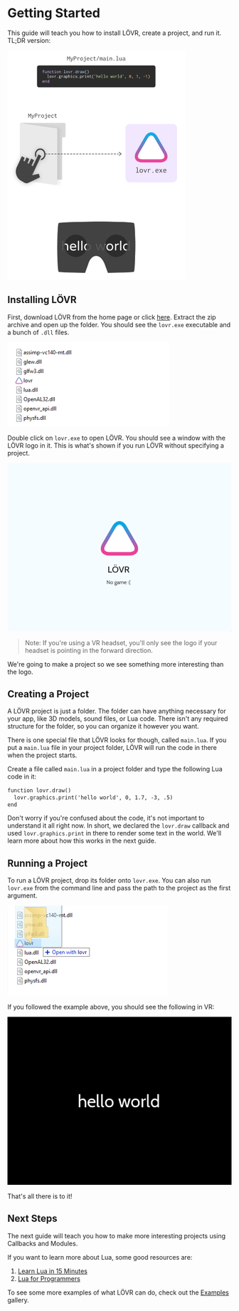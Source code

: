 <!--
category: guide
-->

Getting Started
===

This guide will teach you how to install LÖVR, create a project, and run it. TL;DR version:

<img src="../static/img/gettingStarted.png" width="400" height="515" class="flat">

Installing LÖVR
---

First, download LÖVR from the home page or click [here](http://bjornbyt.es/f/lovr.zip).  Extract the
zip archive and open up the folder.  You should see the `lovr.exe` executable and a bunch of `.dll`
files.

![Archive Contents](../static/img/dlls.png)

Double click on `lovr.exe` to open LÖVR.  You should see a window with the LÖVR logo in it.  This is
what's shown if you run LÖVR without specifying a project.

![The Default Project](../static/img/defaultProject.png)

> Note: If you're using a VR headset, you'll only see the logo if your headset is pointing in the
> forward direction.

We're going to make a project so we see something more interesting than the logo.

Creating a Project
---

A LÖVR project is just a folder.  The folder can have anything necessary for your app, like 3D
models, sound files, or Lua code.  There isn't any required structure for the folder, so you can
organize it however you want.

There is one special file that LÖVR looks for though, called `main.lua`.  If you put a `main.lua`
file in your project folder, LÖVR will run the code in there when the project starts.

Create a file called `main.lua` in a project folder and type the following Lua code in it:

```
function lovr.draw()
  lovr.graphics.print('hello world', 0, 1.7, -3, .5)
end
```

Don't worry if you're confused about the code, it's not important to understand it all right now.
In short, we declared the `lovr.draw` callback and used `lovr.graphics.print` in there to render
some text in the world.  We'll learn more about how this works in the next guide.

Running a Project
---

To run a LÖVR project, drop its folder onto `lovr.exe`.  You can also run `lovr.exe` from the
command line and pass the path to the project as the first argument.

![Drag and Drop](../static/img/dragonDrop.png)

If you followed the example above, you should see the following in VR:

![Hello World](../static/img/helloWorld.png)

That's all there is to it!

Next Steps
---

The next guide will teach you how to make more interesting projects using <a data-key="Callbacks_and_Modules">Callbacks and Modules</a>.

If you want to learn more about Lua, some good resources are:

1. [Learn Lua in 15 Minutes](http://tylerneylon.com/a/learn-lua/)
2. [Lua for Programmers](http://nova-fusion.com/2012/08/27/lua-for-programmers-part-1/)

To see some more examples of what LÖVR can do, check out the [Examples]() gallery.
